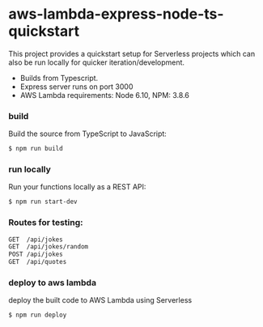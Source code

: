 # aws-lambda-express-node-ts-quickstart

This project provides a quickstart setup for Serverless projects which can also be run locally for quicker iteration/development.

  - Builds from Typescript.
  - Express server runs on port 3000
  - AWS Lambda requirements: Node 6.10, NPM: 3.8.6

### build
Build the source from TypeScript to JavaScript:
```sh
$ npm run build
```

### run locally
Run your functions locally as a REST API:
```sh
$ npm run start-dev
```

### Routes for testing:
```sh
GET  /api/jokes
GET  /api/jokes/random
POST /api/jokes
GET  /api/quotes
```

### deploy to aws lambda
deploy the built code to AWS Lambda using Serverless
```sh
$ npm run deploy
```
